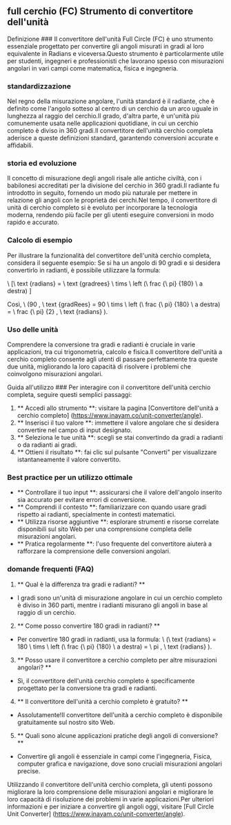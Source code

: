 ## full cerchio (FC) Strumento di convertitore dell'unità

Definizione ###
Il convertitore dell'unità Full Circle (FC) è uno strumento essenziale progettato per convertire gli angoli misurati in gradi al loro equivalente in Radians e viceversa.Questo strumento è particolarmente utile per studenti, ingegneri e professionisti che lavorano spesso con misurazioni angolari in vari campi come matematica, fisica e ingegneria.

### standardizzazione
Nel regno della misurazione angolare, l'unità standard è il radiante, che è definito come l'angolo sotteso al centro di un cerchio da un arco uguale in lunghezza al raggio del cerchio.Il grado, d'altra parte, è un'unità più comunemente usata nelle applicazioni quotidiane, in cui un cerchio completo è diviso in 360 gradi.Il convertitore dell'unità cerchio completa aderisce a queste definizioni standard, garantendo conversioni accurate e affidabili.

### storia ed evoluzione
Il concetto di misurazione degli angoli risale alle antiche civiltà, con i babilonesi accreditati per la divisione del cerchio in 360 gradi.Il radiante fu introdotto in seguito, fornendo un modo più naturale per mettere in relazione gli angoli con le proprietà dei cerchi.Nel tempo, il convertitore di unità di cerchio completo si è evoluto per incorporare la tecnologia moderna, rendendo più facile per gli utenti eseguire conversioni in modo rapido e accurato.

### Calcolo di esempio
Per illustrare la funzionalità del convertitore dell'unità cerchio completa, considera il seguente esempio: Se si ha un angolo di 90 gradi e si desidera convertirlo in radianti, è possibile utilizzare la formula:

\ [\ text {radians} = \ text {gradrees} \ tims \ left (\ frac {\ pi} {180} \ a destra) \]

Così, \ (90 \, \ text {gradRees} = 90 \ tims \ left (\ frac {\ pi} {180} \ a destra) = \ frac {\ pi} {2} \, \ text {radians} \).

### Uso delle unità
Comprendere la conversione tra gradi e radianti è cruciale in varie applicazioni, tra cui trigonometria, calcolo e fisica.Il convertitore dell'unità a cerchio completo consente agli utenti di passare perfettamente tra queste due unità, migliorando la loro capacità di risolvere i problemi che coinvolgono misurazioni angolari.

Guida all'utilizzo ###
Per interagire con il convertitore dell'unità cerchio completa, seguire questi semplici passaggi:
1. ** Accedi allo strumento **: visitare la pagina [Convertitore dell'unità a cerchio completo] (https://www.inayam.co/unit-converter/angle).
2. ** Inserisci il tuo valore **: immettere il valore angolare che si desidera convertire nel campo di input designato.
3. ** Seleziona le tue unità **: scegli se stai convertindo da gradi a radianti o da radianti ai gradi.
4. ** Ottieni il risultato **: fai clic sul pulsante "Converti" per visualizzare istantaneamente il valore convertito.

### Best practice per un utilizzo ottimale
- ** Controllare il tuo input **: assicurarsi che il valore dell'angolo inserito sia accurato per evitare errori di conversione.
- ** Comprendi il contesto **: familiarizzare con quando usare gradi rispetto ai radianti, specialmente in contesti matematici.
- ** Utilizza risorse aggiuntive **: esplorare strumenti e risorse correlate disponibili sul sito Web per una comprensione completa delle misurazioni angolari.
- ** Pratica regolarmente **: l'uso frequente del convertitore aiuterà a rafforzare la comprensione delle conversioni angolari.

### domande frequenti (FAQ)

1. ** Qual è la differenza tra gradi e radianti? **
- I gradi sono un'unità di misurazione angolare in cui un cerchio completo è diviso in 360 parti, mentre i radianti misurano gli angoli in base al raggio di un cerchio.

2. ** Come posso convertire 180 gradi in radianti? **
- Per convertire 180 gradi in radianti, usa la formula: \ (\ text {radians} = 180 \ tims \ left (\ frac {\ pi} {180} \ a destra) = \ pi \, \ text {radians} \).

3. ** Posso usare il convertitore a cerchio completo per altre misurazioni angolari? **
- Sì, il convertitore dell'unità cerchio completo è specificamente progettato per la conversione tra gradi e radianti.

4. ** Il convertitore dell'unità a cerchio completo è gratuito? **
- Assolutamente!Il convertitore dell'unità a cerchio completo è disponibile gratuitamente sul nostro sito Web.

5. ** Quali sono alcune applicazioni pratiche degli angoli di conversione? **
- Convertire gli angoli è essenziale in campi come l'ingegneria, Fisica, computer grafica e navigazione, dove sono cruciali misurazioni angolari precise.

Utilizzando il convertitore dell'unità cerchio completa, gli utenti possono migliorare la loro comprensione delle misurazioni angolari e migliorare le loro capacità di risoluzione dei problemi in varie applicazioni.Per ulteriori informazioni e per iniziare a convertire gli angoli oggi, visitare [Full Circle Unit Converter] (https://www.inayam.co/unit-converter/angle).